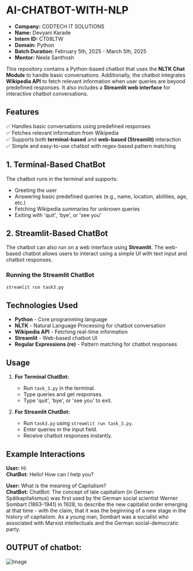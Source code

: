 # AI-CHATBOT-WITH-NLP

- **Company:** CODTECH IT SOLUTIONS  
- **Name:** Devyani Karade  
- **Intern ID:** CT08LTW  
- **Domain:** Python  
- **Batch Duration:** February 5th, 2025 - March 5th, 2025  
- **Mentor:** Neela Santhosh  

This repository contains a Python-based chatbot that uses the **NLTK Chat Module** to handle basic conversations. Additionally, the chatbot integrates **Wikipedia API** to fetch relevant information when user queries are beyond predefined responses. It also includes a **Streamlit web interface** for interactive chatbot conversations.

## Features

✅ Handles basic conversations using predefined responses  
✅ Fetches relevant information from Wikipedia  
✅ Supports both **terminal-based** and **web-based (Streamlit)** interaction  
✅ Simple and easy-to-use chatbot with regex-based pattern matching  

## 1. Terminal-Based ChatBot

The chatbot runs in the terminal and supports:

- Greeting the user
- Answering basic predefined queries (e.g., name, location, abilities, age, etc.)
- Fetching Wikipedia summaries for unknown queries
- Exiting with 'quit', 'bye', or 'see you'

## 2. Streamlit-Based ChatBot

The chatbot can also run on a web interface using **Streamlit**. The web-based chatbot allows users to interact using a simple UI with text input and chatbot responses.

### Running the Streamlit ChatBot

```sh
streamlit run task3.py
```

## Technologies Used

- **Python** - Core programming language  
- **NLTK** - Natural Language Processing for chatbot conversation  
- **Wikipedia API** - Fetching real-time information  
- **Streamlit** - Web-based chatbot UI  
- **Regular Expressions (re)** - Pattern matching for chatbot responses  

## Usage

1. **For Terminal ChatBot:**
   - Run `task_3.py` in the terminal.
   - Type queries and get responses.
   - Type 'quit', 'bye', or 'see you' to exit.

2. **For Streamlit ChatBot:**
   - Run `task3.py` using `streamlit run task_3.py`.
   - Enter queries in the input field.
   - Receive chatbot responses instantly.

## Example Interactions

**User:** Hi  
**ChatBot:** Hello! How can I help you?  

**User:** What is the meaning of Capitalism?  
**ChatBot:** ChatBot: The concept of late capitalism (in German: Spätkapitalismus) was first used by the German social scientist Werner Sombart (1863-1941) in 1928, to describe the new capitalist order emerging at that time - with the claim, that it was the beginning of a new stage in the history of capitalism. As a young man, Sombart was a socialist who associated with Marxist intellectuals and the German social-democratic party.

## OUTPUT of chatbot:
![Image](https://github.com/user-attachments/assets/b8621624-e795-4a2d-89b8-2f3867f3f7e0)


